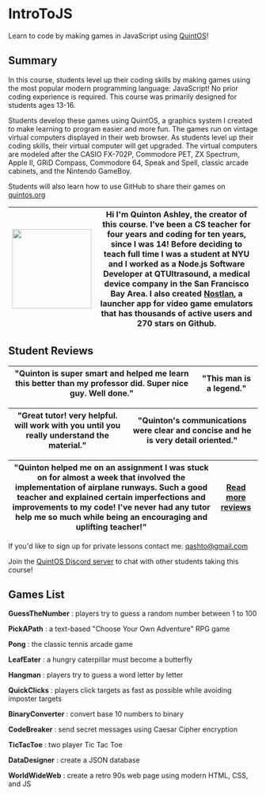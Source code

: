 # IntroToJS

Learn to code by making games in JavaScript using [QuintOS](https://quintos.org)!

## Summary

In this course, students level up their coding skills by making games using the most popular modern programming language: JavaScript! No prior coding experience is required. This course was primarily designed for students ages 13-16.

Students develop these games using QuintOS, a graphics system I created to make learning to program easier and more fun. The games run on vintage virtual computers displayed in their web browser. As students level up their coding skills, their virtual computer will get upgraded. The virtual computers are modeled after the CASIO FX-702P, Commodore PET, ZX Spectrum, Apple II, GRiD Compass, Commodore 64, Speak and Spell, classic arcade cabinets, and the Nintendo GameBoy.

Students will also learn how to use GitHub to share their games on [quintos.org](https://quintos.org)

| <img width="160px" src="https://elasticbeanstalk-us-east-2-651921832906.s3.us-east-2.amazonaws.com/QuintOS/profile-sm.jpg"> | Hi I'm Quinton Ashley, the creator of this course. I've been a CS teacher for four years and coding for ten years, since I was 14! Before deciding to teach full time I was a student at NYU and I worked as a Node.js Software Developer at QTUltrasound, a medical device company in the San Francisco Bay Area. I also created [Nostlan](https://github.com/quinton-ashley/nostlan), a launcher app for video game emulators that has thousands of active users and 270 stars on Github. |
| --------------------------------------------------------------------------------------------------------------------------- | ------------------------------------------------------------------------------------------------------------------------------------------------------------------------------------------------------------------------------------------------------------------------------------------------------------------------------------------------------------------------------------------------------------------------------------------------------------------------------------------- |

## Student Reviews

| "Quinton is super smart and helped me learn this better than my professor did. Super nice guy. Well done." | "This man is a legend." |
| ---------------------------------------------------------------------------------------------------------- | ----------------------- |

| "Great tutor! very helpful. will work with you until you really understand the material." | "Quinton's communications were clear and concise and he is very detail oriented." |
| ----------------------------------------------------------------------------------------- | --------------------------------------------------------------------------------- |

| "Quinton helped me on an assignment I was stuck on for almost a week that involved the implementation of airplane runways. Such a good teacher and explained certain imperfections and improvements to my code! I've never had any tutor help me so much while being an encouraging and uplifting teacher!" | [Read more reviews](https://elasticbeanstalk-us-east-2-651921832906.s3.us-east-2.amazonaws.com/QuintOS/Quinton_Ashley_Student_Reviews.pdf) |
| ----------------------------------------------------------------------------------------------------------------------------------------------------------------------------------------------------------------------------------------------------------------------------------------------------------- | ------------------------------------------------------------------------------------------------------------------------------------------ |

If you'd like to sign up for private lessons contact me: qashto@gmail.com

Join the [QuintOS Discord server](https://discord.gg/5pcyKWRwSB) to chat with other students taking this course!

## Games List

**GuessTheNumber** : players try to guess a random number between 1 to 100

**PickAPath** : a text-based "Choose Your Own Adventure" RPG game

**Pong** : the classic tennis arcade game

**LeafEater** : a hungry caterpillar must become a butterfly

**Hangman** : players try to guess a word letter by letter

**QuickClicks** : players click targets as fast as possible while avoiding imposter targets

**BinaryConverter** : convert base 10 numbers to binary

**CodeBreaker** : send secret messages using Caesar Cipher encryption

**TicTacToe** : two player Tic Tac Toe

**DataDesigner** : create a JSON database

**WorldWideWeb** : create a retro 90s web page using modern HTML, CSS, and JS
